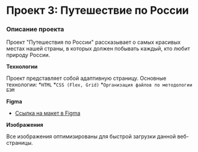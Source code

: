 # Проект 3: Путешествие по России 

### Описание проекта
Проект  "Путешествия по России" рассказывает о самых красивых  местах  нашей страны, в которых должен побывать каждый, кто любит природу России. 

**Технологии**

Проект представляет собой адаптивную страницу.  Основные технологии:
*`HTML`
*`CSS (Flex, Grid)`
*`Организация файлов по методологии БЭМ`

**Figma**

* [Ссылка на макет в Figma](https://www.figma.com/file/MTZ7K0gUaN07iNIj8YCcLm/Russia-(mobile)-(Copy)?node-id=0%3A1)

**Изображения**

Все изображения оптимизированы для быстрой загрузки данной веб-страницы.
